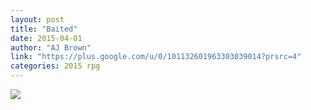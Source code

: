 ```yaml
---
layout: post
title: "Baited"
date: 2015-04-01
author: "AJ Brown"
link: "https://plus.google.com/u/0/101132601963303039014?prsrc=4"
categories: 2015 rpg
---
```

![]({{site.url}}/2015images/baited.png)
